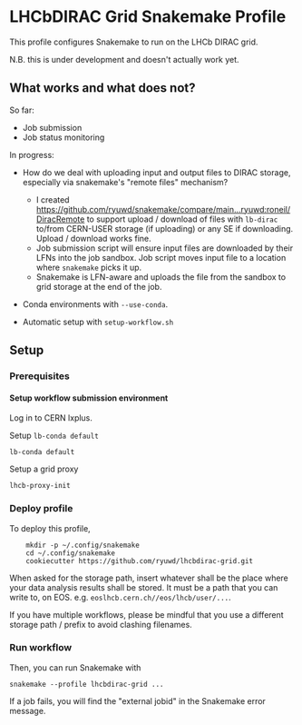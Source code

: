 # LHCbDIRAC Grid Snakemake Profile

This profile configures Snakemake to run on the LHCb DIRAC grid.

N.B. this is under development and doesn't actually work yet.

## What works and what does not?

So far:

- Job submission
- Job status monitoring

In progress:

- How do we deal with uploading input and output files to DIRAC storage, especially via snakemake's "remote files" mechanism?
    - I created https://github.com/ryuwd/snakemake/compare/main...ryuwd:roneil/DiracRemote to support upload / download
        of files with `lb-dirac` to/from CERN-USER storage (if uploading) or any SE if downloading. Upload / download works fine.
    - Job submission script will ensure input files are downloaded by their LFNs into the job sandbox. Job script moves input file to a
        location where `snakemake` picks it up.
    - Snakemake is LFN-aware and uploads the file from the sandbox to grid storage at the end of the job.

- Conda environments with `--use-conda`.


- Automatic setup with `setup-workflow.sh`


## Setup

### Prerequisites

#### Setup workflow submission environment

Log in to CERN lxplus.

Setup `lb-conda default`

```
lb-conda default
```

Setup a grid proxy
```
lhcb-proxy-init
```

### Deploy profile

To deploy this profile,
```
    mkdir -p ~/.config/snakemake
    cd ~/.config/snakemake
    cookiecutter https://github.com/ryuwd/lhcbdirac-grid.git
```

When asked for the storage path, insert whatever shall be the place where your data analysis results shall be stored. It must be a path that you can write to, on EOS. e.g. `eoslhcb.cern.ch//eos/lhcb/user/...`.

If you have multiple workflows, please be mindful that you use a different storage path / prefix to avoid clashing filenames.

### Run workflow
Then, you can run Snakemake with
```
snakemake --profile lhcbdirac-grid ...
```

If a job fails, you will find the "external jobid" in the Snakemake error message.

